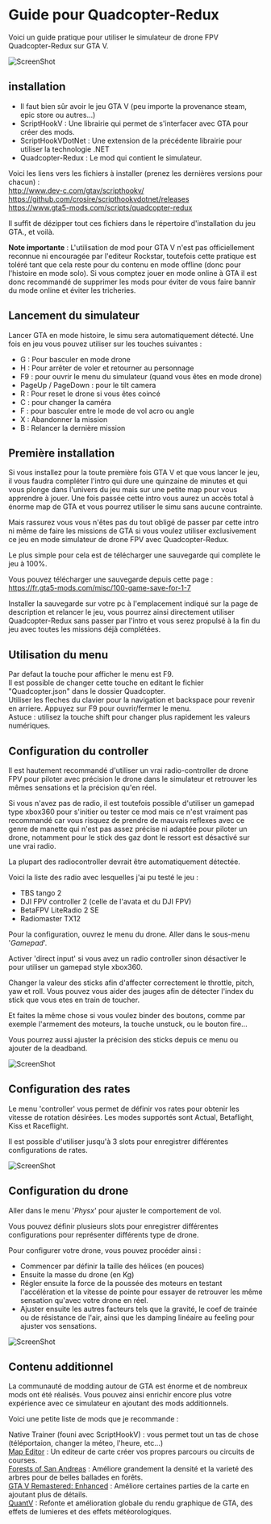 
# Guide pour Quadcopter-Redux

Voici un guide pratique pour utiliser le simulateur de drone FPV Quadcopter-Redux sur GTA V.

![ScreenShot](https://github.com/fredakilla/Quadcopter-Redux-Guide/blob/main/img/Quadcopter-Redux.jpg)


## installation

- Il faut bien sûr avoir le jeu GTA V (peu importe la provenance steam, epic store ou autres...)
- ScriptHookV : Une librairie qui permet de s'interfacer avec GTA pour créer des mods.
- ScriptHookVDotNet : Une extension de la précédente librairie pour utiliser la technologie .NET
- Quadcopter-Redux : Le mod qui contient le simulateur.

Voici les liens vers les fichiers à installer (prenez les dernières versions pour chacun) :   
http://www.dev-c.com/gtav/scripthookv/   
https://github.com/crosire/scripthookvdotnet/releases   
https://www.gta5-mods.com/scripts/quadcopter-redux   

Il suffit de dézipper tout ces fichiers dans le répertoire d'installation du jeu GTA., et voilà.

**Note importante** : L'utilisation de mod pour GTA V n'est pas officiellement reconnue ni encouragée par l'editeur Rockstar, toutefois cette pratique est toléré tant que cela reste pour du contenu en mode offline (donc pour l'histoire en mode solo). Si vous comptez jouer en mode online à GTA il est donc recommandé de supprimer les mods pour éviter de vous faire bannir du mode online et éviter les tricheries.

## Lancement du simulateur

Lancer GTA en mode histoire, le simu sera automatiquement détecté.
Une fois en jeu vous pouvez utiliser sur les touches suivantes :

- G : Pour basculer en mode drone
- H : Pour arrêter de voler et retourner au personnage
- F9 : pour ouvrir le menu du simulateur (quand vous êtes en mode drone)
- PageUp / PageDown : pour le tilt camera
- R : Pour reset le drone si vous êtes coincé
- C : pour changer la caméra
- F : pour basculer entre le mode de vol acro ou angle
- X : Abandonner la mission
- B : Relancer la dernière mission


## Première installation

Si vous installez pour la toute première fois GTA V et que vous lancer le jeu, il vous faudra compléter l'intro qui dure une quinzaine de minutes et qui vous plonge dans l'univers du jeu mais sur une petite map pour vous apprendre à jouer. Une fois passée cette intro vous aurez un accès total à énorme map de GTA et vous pourrez utiliser le simu sans aucune contrainte.

Mais rassurez vous vous n'êtes pas du tout obligé de passer par cette intro ni même de faire les missions de GTA si vous voulez utiliser exclusivement ce jeu en mode simulateur de drone FPV avec Quadcopter-Redux.

Le plus simple pour cela est de télécharger une sauvegarde qui complète le jeu à 100%.

Vous pouvez télécharger une sauvegarde depuis cette page :   
https://fr.gta5-mods.com/misc/100-game-save-for-1-7

Installer la sauvegarde sur votre pc à l'emplacement indiqué sur la page de description et relancer le jeu, vous pourrez ainsi directement utiliser Quadcopter-Redux sans passer par l'intro et vous serez propulsé à la fin du jeu avec toutes les missions déjà complétées.

## Utilisation du menu

Par defaut la touche pour afficher le menu est F9.    
Il est possible de changer cette touche en editant le fichier "Quadcopter.json" dans le dossier Quadcopter.   
Utiliser les fleches du clavier pour la navigation et backspace pour revenir en arriere. Appuyez sur F9 pour ouvrir/fermer le menu.   
Astuce : utilisez la touche shift pour changer plus rapidement les valeurs numériques.   


## Configuration du controller

Il est hautement recommandé d'utiliser un vrai radio-controller de drone FPV pour piloter avec précision le drone dans le simulateur et retrouver les mêmes sensations et la précision qu'en réel. 

Si vous n'avez pas de radio, il est toutefois possible d'utiliser un gamepad type xbox360 pour s'initier ou tester ce mod mais ce n'est vraiment pas recommandé car vous risquez de prendre de mauvais reflexes avec ce genre de manette qui n'est pas assez précise ni adaptée pour piloter un drone, notamment pour le stick des gaz dont le ressort est désactivé sur une vrai radio.

La plupart des radiocontroller devrait être automatiquement détectée.

Voici la liste des radio avec lesquelles j'ai pu testé le jeu :
- TBS tango 2
- DJI FPV controller 2 (celle de l'avata et du DJI FPV)
- BetaFPV LiteRadio 2 SE
- Radiomaster TX12

Pour la configuration, ouvrez le menu du drone.
Aller dans le sous-menu '*Gamepad*'.

Activer 'direct input' si vous avez un radio controller sinon désactiver le pour utiliser un gamepad style xbox360.

Changer la valeur des sticks afin d'affecter correctement le throttle, pitch, yaw et roll. Vous pouvez vous aider des jauges afin de détecter l'index du stick que vous etes en train de toucher.

Et faites la même chose si vous voulez binder des boutons, comme par exemple l'armement des moteurs, la touche unstuck, ou le bouton fire...

Vous pourrez aussi ajuster la précision des sticks depuis ce menu ou ajouter de la deadband.

![ScreenShot](https://github.com/fredakilla/Quadcopter-Redux-Guide/blob/main/img/Gamepad.jpg)


## Configuration des rates

Le menu 'controller' vous permet de définir vos rates pour obtenir les vitesse de rotation désirées.
Les modes supportés sont Actual, Betaflight, Kiss et Raceflight.

Il est possible d'utiliser jusqu'à 3 slots pour enregistrer différentes configurations de rates.


![ScreenShot](https://github.com/fredakilla/Quadcopter-Redux-Guide/blob/main/img/Rates.jpg)

## Configuration du drone

Aller dans le menu '*Physx*' pour ajuster le comportement de vol.

Vous pouvez définir plusieurs slots pour enregistrer différentes configurations pour représenter différents type de drone.

Pour configurer votre drone, vous pouvez procéder ainsi :

- Commencer par définir la taille des hélices (en pouces)
- Ensuite la masse du drone (en Kg)
- Régler ensuite la force de la poussée des moteurs en testant l'accélération et la vitesse de pointe pour essayer de retrouver les même sensation qu'avec votre drone en réel.
- Ajuster ensuite les autres facteurs tels que la gravité, le coef de trainée ou de résistance de l'air, ainsi que les damping linéaire au feeling pour ajuster vos sensations.

![ScreenShot](https://github.com/fredakilla/Quadcopter-Redux-Guide/blob/main/img/Physx.jpg)

## Contenu additionnel

La communauté de modding autour de GTA est énorme et de nombreux mods ont été réalisés. Vous pouvez ainsi enrichir encore plus votre expérience avec ce simulateur en ajoutant des mods additionnels. 

Voici une petite liste de mods que je recommande :

Native Trainer (founi avec ScriptHookV) : vous permet tout un tas de chose (téléportaion, changer la méteo, l'heure, etc...)   
[Map Editor](https://www.gta5-mods.com/scripts/map-editor) : Un editeur de carte créer vos propres parcours ou circuits de courses.   
[Forests of San Andreas](https://www.gta5-mods.com/maps/forests-of-san-andreas-revised) : Améliore grandement la densité et la varieté des arbres pour de belles ballades en forêts.   
[GTA V Remastered: Enhanced](https://www.gta5-mods.com/maps/gta-v-remastered-enhanced) : Améliore certaines parties de la carte en ajoutant plus de détails.   
[QuantV](https://www.gtainside.com/en/gta5/mods/119996-quantv-2-1-4) : Refonte et amélioration globale du rendu graphique de GTA, des effets de lumieres et des effets météorologiques.
